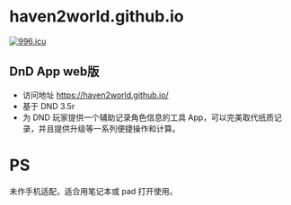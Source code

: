 # haven2world.github.io
[![996.icu](https://img.shields.io/badge/link-996.icu-red.svg)](https://996.icu)
## DnD App web版
- 访问地址 https://haven2world.github.io/
- 基于 DND  3.5r
- 为 DND 玩家提供一个辅助记录角色信息的工具 App，可以完美取代纸质记录，并且提供升级等一系列便捷操作和计算。

# PS
未作手机适配，适合用笔记本或 pad 打开使用。
